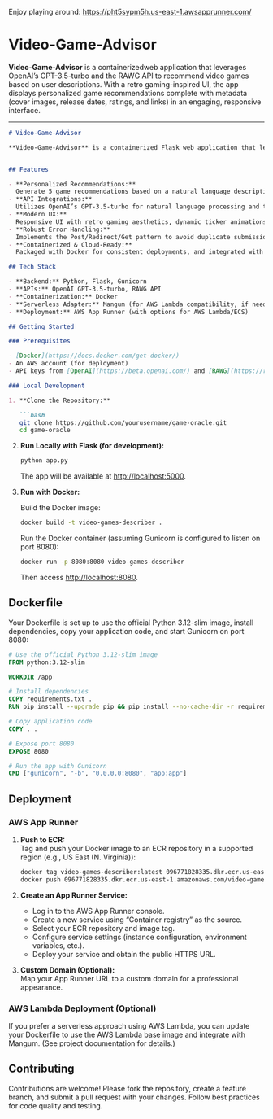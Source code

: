 
Enjoy playing around: https://pht5sypm5h.us-east-1.awsapprunner.com/

# Video-Game-Advisor

**Video-Game-Advisor** is a containerizedweb application that leverages OpenAI’s GPT-3.5-turbo and the RAWG API to recommend video games based on user descriptions. With a retro gaming-inspired UI, the app displays personalized game recommendations complete with metadata (cover images, release dates, ratings, and links) in an engaging, responsive interface.



---

```markdown
# Video-Game-Advisor

**Video-Game-Advisor** is a containerized Flask web application that leverages OpenAI’s GPT-3.5-turbo and the RAWG API to recommend video games based on user descriptions or titles. With a retro gaming-inspired UI, the app displays personalized game recommendations complete with metadata (cover images, release dates, ratings, and links) in an engaging, responsive interface.


## Features

- **Personalized Recommendations:**  
  Generate 5 game recommendations based on a natural language description. If a game title is provided, it suggests that game and related titles.
- **API Integrations:**  
  Utilizes OpenAI’s GPT-3.5-turbo for natural language processing and the RAWG API for game metadata.
- **Modern UX:**  
  Responsive UI with retro gaming aesthetics, dynamic ticker animations, and social links.
- **Robust Error Handling:**  
  Implements the Post/Redirect/Get pattern to avoid duplicate submissions and provides friendly error messages when issues occur.
- **Containerized & Cloud-Ready:**  
  Packaged with Docker for consistent deployments, and integrated with AWS App Runner for scalable, 24/7 hosting.

## Tech Stack

- **Backend:** Python, Flask, Gunicorn  
- **APIs:** OpenAI GPT-3.5-turbo, RAWG API  
- **Containerization:** Docker  
- **Serverless Adapter:** Mangum (for AWS Lambda compatibility, if needed)  
- **Deployment:** AWS App Runner (with options for AWS Lambda/ECS)

## Getting Started

### Prerequisites

- [Docker](https://docs.docker.com/get-docker/)
- An AWS account (for deployment)
- API keys from [OpenAI](https://beta.openai.com/) and [RAWG](https://rawg.io/apidocs)

### Local Development

1. **Clone the Repository:**

   ```bash
   git clone https://github.com/yourusername/game-oracle.git
   cd game-oracle
   ```

2. **Run Locally with Flask (for development):**

   ```bash
   python app.py
   ```
   
   The app will be available at [http://localhost:5000](http://localhost:5000).

3. **Run with Docker:**

   Build the Docker image:
   ```bash
   docker build -t video-games-describer .
   ```

   Run the Docker container (assuming Gunicorn is configured to listen on port 8080):
   ```bash
   docker run -p 8080:8080 video-games-describer
   ```
   
   Then access [http://localhost:8080](http://localhost:8080).

## Dockerfile

Your Dockerfile is set up to use the official Python 3.12-slim image, install dependencies, copy your application code, and start Gunicorn on port 8080:

```dockerfile
# Use the official Python 3.12-slim image
FROM python:3.12-slim

WORKDIR /app

# Install dependencies
COPY requirements.txt .
RUN pip install --upgrade pip && pip install --no-cache-dir -r requirements.txt

# Copy application code
COPY . .

# Expose port 8080
EXPOSE 8080

# Run the app with Gunicorn
CMD ["gunicorn", "-b", "0.0.0.0:8080", "app:app"]
```

## Deployment

### AWS App Runner

1. **Push to ECR:**  
   Tag and push your Docker image to an ECR repository in a supported region (e.g., US East (N. Virginia)):

   ```bash
   docker tag video-games-describer:latest 096771828335.dkr.ecr.us-east-1.amazonaws.com/video-games-describer:latest
   docker push 096771828335.dkr.ecr.us-east-1.amazonaws.com/video-games-describer:latest
   ```

2. **Create an App Runner Service:**  
   - Log in to the AWS App Runner console.
   - Create a new service using “Container registry” as the source.
   - Select your ECR repository and image tag.
   - Configure service settings (instance configuration, environment variables, etc.).
   - Deploy your service and obtain the public HTTPS URL.

3. **Custom Domain (Optional):**  
   Map your App Runner URL to a custom domain for a professional appearance.

### AWS Lambda Deployment (Optional)

If you prefer a serverless approach using AWS Lambda, you can update your Dockerfile to use the AWS Lambda base image and integrate with Mangum. (See project documentation for details.)



## Contributing

Contributions are welcome! Please fork the repository, create a feature branch, and submit a pull request with your changes. Follow best practices for code quality and testing.


